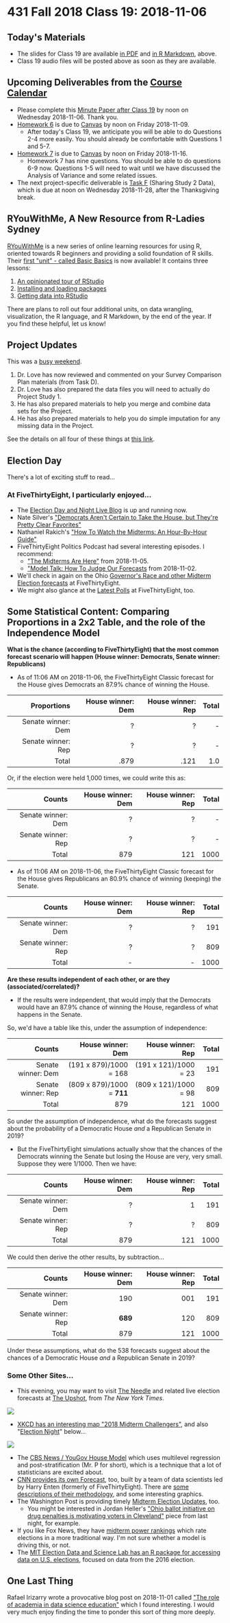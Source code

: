 # 431 Fall 2018 Class 19: 2018-11-06

## Today's Materials

- The slides for Class 19 are available [in PDF](https://github.com/THOMASELOVE/431-2018/blob/master/slides/class19/431_class-19-slides_2018.pdf) and [in R Markdown](https://github.com/THOMASELOVE/THOMASELOVE/431-2018/master/slides/class19/431_class-19-slides_2018.Rmd), above.
- Class 19 audio files will be posted above as soon as they are available.

## Upcoming Deliverables from the [Course Calendar](https://github.com/THOMASELOVE/431-2018/blob/master/calendar.md)

- Please complete this [Minute Paper after Class 19](http://bit.ly/431-2018-minute19) by noon on Wednesday 2018-11-06. Thank you.
- [Homework 6](https://github.com/THOMASELOVE/431-2018/blob/master/homework/Homework6/431-2018-hw6.md) is due to [Canvas](https://canvas.case.edu/) by noon on Friday 2018-11-09.
  - After today's Class 19, we anticipate you will be able to do Questions 2-4 more easily. You should already be comfortable with Questions 1 and 5-7.
- [Homework 7](https://github.com/THOMASELOVE/431-2018/blob/master/homework/Homework7/431-2018-hw7.md) is due to [Canvas](https://canvas.case.edu/) by noon on Friday 2018-11-16.
  - Homework 7 has nine questions. You should be able to do questions 6-9 now. Questions 1-5 will need to wait until we have discussed the Analysis of Variance and some related issues.
- The next project-specific deliverable is [Task F](https://thomaselove.github.io/431-2018-project/taskF.html) (Sharing Study 2 Data), which is due at noon on Wednesday 2018-11-28, after the Thanksgiving break.

## RYouWithMe, A New Resource from R-Ladies Sydney

[RYouWithMe](https://rladiessydney.org/ryouwithme) is a new series of online learning resources for using R, oriented towards R beginners and providing a solid foundation of R skills. Their [first "unit" - called Basic Basics](https://rladiessydney.org/post/2018/11/05/basicbasics/) is now available! It contains three lessons:

1. [An opinionated tour of RStudio](https://rladiessydney.org/post/2018/11/05/basicbasics-1/)
2. [Installing and loading packages](https://rladiessydney.org/post/2018/11/05/basicbasics-2/)
3. [Getting data into RStudio](https://rladiessydney.org/post/2018/11/05/basicbasics-3/)

There are plans to roll out four additional units, on data wrangling, visualization, the R language, and R Markdown, by the end of the year. If you find these helpful, let us know!

## Project Updates

This was a [busy weekend](https://github.com/THOMASELOVE/431-2018-project/tree/master/survey-results).

1. Dr. Love has now reviewed and commented on your Survey Comparison Plan materials (from Task D). 
2. Dr. Love has also prepared the data files you will need to actually do Project Study 1.
3. He has also prepared materials to help you merge and combine data sets for the Project.
4. He has also prepared materials to help you do simple imputation for any missing data in the Project.

See the details on all four of these things at [this link](https://github.com/THOMASELOVE/431-2018-project/tree/master/survey-results).

## Election Day

There's a lot of exciting stuff to read...

### At FiveThirtyEight, I particularly enjoyed...

- The [Election Day and Night Live Blog](https://fivethirtyeight.com/live-blog/2018-election-results-coverage/) is up and running now.
- Nate Silver's ["Democrats Aren't Certain to Take the House, but They're Pretty Clear Favorites"](https://fivethirtyeight.com/features/final-election-update-democrats-arent-certain-to-take-the-house-but-theyre-pretty-clear-favorites/)
- Nathaniel Rakich's ["How To Watch the Midterms: An Hour-By-Hour Guide"](https://fivethirtyeight.com/features/2018-election-polls-close/) 
- FiveThirtyEight Politics Podcast had several interesting episodes. I recommend:
  - ["The Midterms Are Here"](https://fivethirtyeight.com/features/politics-podcast-the-midterms-are-here) from 2018-11-05.
  - ["Model Talk: How To Judge Our Forecasts](https://fivethirtyeight.com/features/politics-podcast-how-to-judge-our-forecasts/) from 2018-11-02.
- We'll check in again on the Ohio [Governor's Race and other Midterm Election forecasts](https://projects.fivethirtyeight.com/2018-midterm-election-forecast/governor/) at FiveThirtyEight.
- We might also glance at the [Latest Polls](https://projects.fivethirtyeight.com/polls/) at FiveThirtyEight, too.

## Some Statistical Content: Comparing Proportions in a 2x2 Table, and the role of the Independence Model

**What is the chance (according to FiveThirtyEight) that the most common forecast scenario will happen (House winner: Democrats, Senate winner: Republicans)**

- As of 11:06 AM on 2018-11-06, the FiveThirtyEight Classic forecast for the House gives Democrats an 87.9% chance of winning the House.

Proportions | House winner: Dem  | House winner: Rep | Total
----------: | ---------: | -------: | -------:
Senate winner: Dem | ? | ? | -
Senate winner: Rep | ? | ? | -
Total              | .879 | .121 | 1.0

Or, if the election were held 1,000 times, we could write this as:

Counts | House winner: Dem  | House winner: Rep | Total
----------: | ---------: | -------: | -------:
Senate winner: Dem | ? | ? | -
Senate winner: Rep | ? | ? | -
Total              | 879 | 121 | 1000



- As of 11:06 AM on 2018-11-06, the FiveThirtyEight Classic forecast for the House gives Republicans an 80.9% chance of winning (keeping) the Senate.

Counts | House winner: Dem  | House winner: Rep | Total
----------: | ---------: | -------: | --------:
Senate winner: Dem | ? | ? | 191
Senate winner: Rep | ? | ? | 809
Total | - | - | 1000

**Are these results independent of each other, or are they (associated/correlated)?** 

- If the results were independent, that would imply that the Democrats would have an 87.9% chance of winning the House, regardless of what happens in the Senate.

So, we'd have a table like this, under the assumption of independence:

Counts | House winner: Dem  | House winner: Rep | Total
----------: | ---------: | -------: | -------:
Senate winner: Dem | (191 x 879)/1000 = 168 | (191 x 121)/1000 = 23 | 191
Senate winner: Rep | (809 x 879)/1000 = **711** | (809 x 121)/1000 = 98 | 809
Total              | 879 | 121 | 1000

So under the assumption of independence, what do the forecasts suggest about the probability of a Democratic House *and* a Republican Senate in 2019?

- But the FiveThirtyEight simulations actually show that the chances of the Democrats winning the Senate but losing the House are very, very small. Suppose they were 1/1000. Then we have:

Counts | House winner: Dem  | House winner: Rep | Total
----------: | ---------: | -------: | -------:
Senate winner: Dem | ? | 1 | 191
Senate winner: Rep | ? | ? | 809
Total              | 879 | 121 | 1000

We could then derive the other results, by subtraction...

Counts | House winner: Dem  | House winner: Rep | Total
----------: | ---------: | -------: | -------:
Senate winner: Dem | 190 | 001 | 191
Senate winner: Rep | **689** | 120  | 809
Total              | 879 | 121 | 1000

Under these assumptions, what do the 538 forecasts suggest about the chances of a Democratic House *and* a Republican Senate in 2019?

### Some Other Sites...

- This evening, you may want to visit [The Needle](https://www.nytimes.com/2018/11/05/upshot/needle-election-night-2018-midterms.html) and related live election forecasts at [The Upshot](https://www.nytimes.com/section/upshot), from *The New York Times*.

![](https://static01.nyt.com/images/2018/11/05/upshot/needle-3-by/needle-3-by-jumbo.png?quality=90&auto=webp)

- [XKCD has an interesting map "2018 Midterm Challengers"](https://xkcd.com/2067/), and also "[Election Night](https://xkcd.com/2068/)" below...

![](https://imgs.xkcd.com/comics/election_night.png)

- The [CBS News / YouGov House Model](https://today.yougov.com/topics/politics/articles-reports/2018/11/04/cbs-newsyougov-house-model-democrats-225-republica) which uses multilevel regression and post-stratification (Mr. P for short), which is a technique that a lot of statisticians are excited about. 
- [CNN provides its own Forecast](https://www.cnn.com/election/2018/forecast), too, built by a team of data scientists led by Harry Enten (formerly of FiveThirtyEight). There are [some descriptions of their methodology](https://www.cnn.com/2018/10/12/politics/the-forecast-methodology/index.html), and some interesting graphics.
- The Washington Post is providing timely [Midterm Election Updates](https://www.washingtonpost.com/politics/2018/live-updates/midterms/midterm-election-updates), too. 
  - You might be interested in Jordan Heller's ["Ohio ballot initiative on drug penalties is motivating voters in Cleveland"](https://www.washingtonpost.com/politics/2018/live-updates/midterms/midterm-election-updates/ohio-ballot-initiative-on-drug-penalties-is-motivating-voters-in-cleveland/?utm_term=.9c3a2631e8d7) piece from last night, for example.
- If you like Fox News, they have [midterm power rankings](https://www.foxnews.com/midterms-2018) which rate elections in a more traditional way. I'm not sure whether a model is driving this, or not.
- The [MIT Election Data and Science Lab has an R package for accessing data on U.S. elections](https://github.com/MEDSL/elections), focused on data from the 2016 election.

## One Last Thing

Rafael Irizarry wrote a provocative blog post on 2018-11-01 called ["The role of academia in data science education"](https://simplystatistics.org/2018/11/01/the-role-of-academia-in-data-science-education/) which I found interesting. I would very much enjoy finding the time to ponder this sort of thing more deeply.

